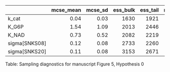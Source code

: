 |               |   mcse_mean |   mcse_sd |   ess_bulk |   ess_tail |   r_hat |
|:--------------|------------:|----------:|-----------:|-----------:|--------:|
| k_cat         |        0.04 |      0.03 |       1630 |       1921 |       1 |
| K_G6P         |        1.54 |      1.09 |       2013 |       2446 |       1 |
| K_NAD         |        0.73 |      0.52 |       2082 |       2219 |       1 |
| sigma[SNKS08] |        0.12 |      0.08 |       2733 |       2260 |       1 |
| sigma[SNKS20] |        0.11 |      0.08 |       3153 |       2671 |       1 |
Table: Sampling diagnostics for manuscript Figure 5, Hypothesis 0